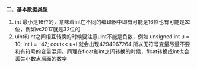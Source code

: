 **二、基本数据类型**

1. int 最小是16位的，意味着int在不同的编译器中即有可能是16位也有可能是32位，例如vs2017就是32位的
2. uint和int之间相互转换的时候要注意uint不能是负数，例如 unsigned int u = 10; int i = -42; cout<< u+i 就会出现4294967264.所以无符号变量尽量不要和有符号的变量混用。同理在float和int之间转换的时候，float转换成int也会丢失小数点后面的数字


